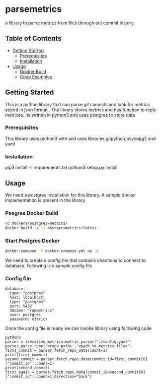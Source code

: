 # parsemetrics

a library to parse metrics from files through out commit history.

## Table of Contents

- [Getting Started](#getting-started)
  - [Prerequisites](#prerequisites)
  - [Installation](#installation)
- [Usage](#usage)
  - [Docker Build](#docker-build)
  - [Code Examples](#code-examples)

## Getting Started
This is a python library that can parse git commits and look for metrics stored in json format . The library stores metrics and has function to reply metrices. Its written in python3 and uses postgres to store data

### Prerequisites

This library uses python3 with and uses libraries gitpython,psycopg2 and yaml

### Installation

pip3 install -r requirements.txt 
python3 setup.py install


## Usage

We need a postgres installation for this library. A sample docker implementation is present in the library

### Posgres Docker Build

```bash
cd dockers/postgres-metrics/
docker build ./ -t postgresmetrics:latest
```

### Start Postgres Docker

```bash
docker-compose -f docker-compose.yml up -d
```

We need to create a config file that contains directions to connect to database. Following is a sample config file
### Config file
```
database:
  type: "postgres"
  host: localhost
  type: "postgres"
  port: 5432
  dbname: "runmetrics"
  user: postgres
  password: m3tr1cs
```
Once the config file is ready we can invoke library using following code
```
python3
parser = iterative_metrics.metric_parser("./config.yaml")
parser.parse_repo('<repo_path>','<path_to_metrics_file>')
first_commit = parser.fetch_repo_data(count=1)
print(first_commit)
second_commit = parser.fetch_repo_data(commit_id=first_commit[0]["commit_id"],count=1)
print(second_commit)
first_again = parser.fetch_repo_data(commit_id=second_commit[0]["commit_id"],count=1,direction="back")
```

